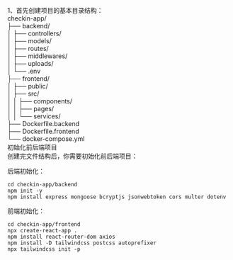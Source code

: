 1、首先创建项目的基本目录结构：  
checkin-app/  
├── backend/  
│ ├── controllers/  
│ ├── models/  
│ ├── routes/  
│ ├── middlewares/  
│ ├── uploads/  
│ └── .env  
├── frontend/  
│ ├── public/  
│ ├── src/  
│ │ ├── components/  
│ │ ├── pages/  
│ │ └── services/  
├── Dockerfile.backend  
├── Dockerfile.frontend  
└── docker-compose.yml  
初始化前后端项目  
创建完文件结构后，你需要初始化前后端项目：  

后端初始化：

```
cd checkin-app/backend
npm init -y
npm install express mongoose bcryptjs jsonwebtoken cors multer dotenv

```

前端初始化：

```
cd checkin-app/frontend
npx create-react-app .
npm install react-router-dom axios
npm install -D tailwindcss postcss autoprefixer
npx tailwindcss init -p

```